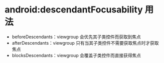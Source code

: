 # android:descendantFocusability 用法

* beforeDescendants：viewgroup 会优先其子类控件而获取到焦点
* afterDescendants：viewgroup 只有当其子类控件不需要获取焦点时才获取焦点
* blocksDescendants：viewgroup 会覆盖子类控件而直接获得焦点